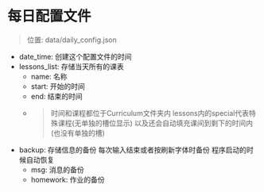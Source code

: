 # 每日配置文件
>位置: data/daily_config.json
* date_time: 创建这个配置文件的时间
* lessons_list: 存储当天所有的课表
  * name: 名称
  * start: 开始的时间
  * end: 结束的时间
  * >时间和课程都位于Curriculum文件夹内 lessons内的special代表特殊课程(无单独的槽位显示) 以及还会自动填充课间到剩下的时间内(也没有单独的槽)
* backup: 存储信息的备份 每次输入结束或者按刷新字体时备份 程序启动的时候自动恢复
  * msg: 消息的备份
  * homework: 作业的备份